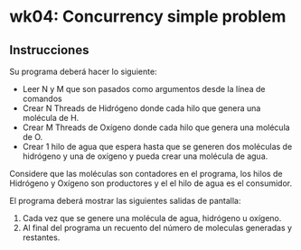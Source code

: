 # wk04: Concurrency simple problem
## Instrucciones
Su programa deberá hacer lo siguiente:

- Leer N y M que son pasados como argumentos desde la línea de comandos
- Crear N Threads de Hidrógeno donde cada hilo que genera una molécula de H.
- Crear M Threads de Oxígeno donde cada hilo que genera una molécula de O.
- Crear 1 hilo de agua que espera hasta que se generen dos moléculas de hidrógeno y una de oxígeno y pueda crear una molécula de agua.

Considere que las moléculas son contadores en el programa, los hilos de Hidrógeno y Oxígeno son productores y el el hilo de agua es el consumidor.

El programa deberá mostrar las siguientes salidas de pantalla:

1. Cada vez que se genere una molécula de agua, hidrógeno u oxígeno.
2. Al final del programa un recuento del número de moleculas generadas y restantes.